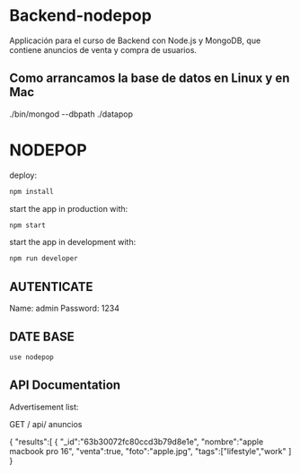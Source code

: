 # Backend-nodepop
Applicación para el curso de Backend con Node.js y MongoDB, que contiene anuncios de venta y compra de usuarios. 

## Como arrancamos la base de datos en Linux y en Mac
./bin/mongod --dbpath ./datapop


# NODEPOP

deploy:

```sh
npm install 
```

start the app in production with: 

```sh
npm start 
```
start the app in development with: 

```sh
npm run developer 
```
## AUTENTICATE

Name: admin 
Password: 1234


## DATE BASE 

```sh
use nodepop
```



## API Documentation 

Advertisement list:

GET / api/ anuncios

{
    "results":[
        {
            "_id":"63b30072fc80ccd3b79d8e1e",
            "nombre":"apple macbook pro 16",
            "venta":true,
            "foto":"apple.jpg",
            "tags":["lifestyle","work"
            ]
            }
